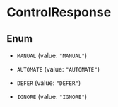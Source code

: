 

# ControlResponse

## Enum


* `MANUAL` (value: `"MANUAL"`)

* `AUTOMATE` (value: `"AUTOMATE"`)

* `DEFER` (value: `"DEFER"`)

* `IGNORE` (value: `"IGNORE"`)



